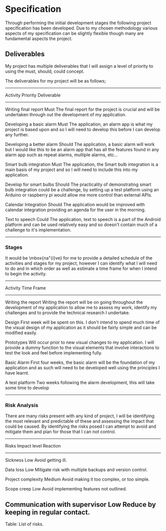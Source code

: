 # Specification

Through performing the initial development stages the following project specification has been developed. Due to my chosen methodology various aspects of my specification can be slightly flexible though many are fundamental aspects the project.

## Deliverables

My project has multiple deliverables that I will assign a level of priority to using the must, should, could concept.

The deliverables for my project will be as follows;

------------------------------------------------------------------------------------------------------------
Activity					Priority	Deliverable
--------------------------- ---------   ---------------------------------------------------------------------------
Writing final report		Must		The final report for the project is crucial and will be undertaken through out the development of my application.

Developing a basic alarm	Must		The application, an alarm app is what my project is based upon and so I will need to develop this before I can develop any further.

Developing a better alarm	Should		The application, a basic alarm will work but I would like this to be an alarm app that has all the features found in any alarm app such as repeat alarms, multiple alarms, etc...

Smart bulb integration		Must		The application, the Smart bulb integration is a main basis of my project and so I will need to include this into my application.

Develop for smart bulbs		Should		The practicality of demonstrating smart bulb integration could be a challenge, by setting up a test platform using an Arduino or raspberry pi would allow me more control than external APIs.

Calendar Integration		Should		The application would be improved with calendar integration providing an agenda for the user in the morning.

Text to speech				Could		The application, text to speech is a part of the Android platform and can be used relatively easy and so doesn't contain much of a challenge to it's implementation.

------------------------------------------------------------------------------------------------------------

### Stages

It would be \mbox{na\"{i}ve} for me to provide a detailed schedule of the activities and stages for my project, however I can identify what I will need to do and in which order as well as estimate a time frame for when I intend to begin the activity.

------------------------------------------------------------------------------------------------------------------------------------------------
Activity				Time Frame
--------------------    -------------------------------------------------------------------------------------------
Writing the report		Writing the report will be on going throughout the development of my application to allow me to assess my work, identify my challenges and to provide the technical research I undertake.

Design					First week will be spent on this. I don't intend to spend much time of the visual design of my application as it should be fairly simple and can be modified easily.

Prototypes				Will occur prior to new visual changes to my application. I will provide a dummy function to the visual elements that involve interactions to test the look and feel before implementing fully.

Basic Alarm				First four weeks, the basic alarm will be the foundation of my application and as such will need to be developed well using the principles I have learnt.

A test platform 		Two weeks following the alarm development, this will take some time to develop  

--------------

### Risk Analysis

There are many risks present with any kind of project, I will be identifying the most relevant and predictable of these and assessing the impact that could be caused. By identifying the risks posed I can attempt to avoid and  mitigate them and plan for those that I can not control.

----------------------------------------------------------------------------------------------------------
Risks                           Impact level   Reaction                                                 
------------------------------- -------------- ---------------------------------------------------------
Sickness                        Low            Avoid getting ill.                               

Data loss                       Low            Mitigate risk with multiple backups and version control.

Project complexity              Medium         Avoid making it too complex, or too simple.              

Scope creep                     Low            Avoid implementing features not outlined.                

Communication with supervisor   Low            Reduce by keeping in regular contact.                  
----------------------------------------------------------------------------------------------------------

Table: List of risks.
